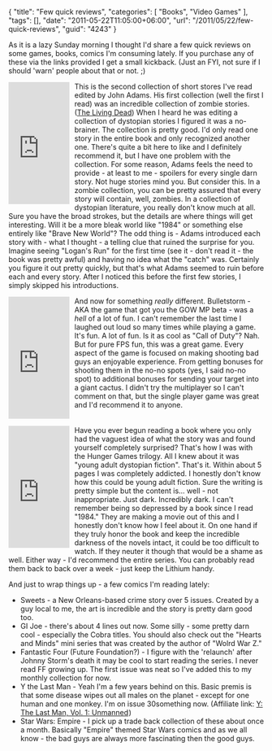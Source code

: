 {
	"title": "Few quick reviews",
	"categories": [
		"Books",
		"Video Games"
	],
	"tags": [],
	"date": "2011-05-22T11:05:00+06:00",
	"url": "/2011/05/22/few-quick-reviews",
	"guid": "4243"
}

As it is a lazy Sunday morning I thought I'd share a few quick reviews on some games, books, comics I'm consuming lately. If you purchase any of these via the links provided I get a small kickback. (Just an FYI, not sure if I should 'warn' people about that or not. ;) 
<p>

<iframe src="http://rcm-na.amazon-adsystem.com/e/cm?lt1=_top&bc1=000000&IS2=1&nou=1&bg1=FFFFFF&fc1=000000&lc1=0000FF&t=raymondcamden-20&o=1&p=8&l=as1&m=amazon&f=ifr&ref=qf_sp_asin_til&asins=1597802212" style="width:120px;height:240px;float:left;margin-right:10px;" scrolling="no" marginwidth="0" marginheight="0" frameborder="0"></iframe> This is the second collection of short stores I've read edited by John Adams. His first collection (well the first I read) was an incredible collection of zombie stories. (<a href="http://www.amazon.com/Living-Dead-John-Joseph-Adams/dp/1597801437/ref=ntt_at_ep_dpt_5">The Living Dead</a>) When I heard he was editing a collection of dystopian stories I figured it was a no-brainer. The collection is pretty good. I'd only read one story in the entire book and only recognized another one. There's quite a bit here to like and I definitely recommend it, but I have one problem with the collection. For some reason, Adams feels the need to provide - at least to me - spoilers for every single darn story. Not huge stories mind you. But consider this. In a zombie collection, you can be pretty assured that every story will contain, well, zombies. In a collection of dystopian literature, you really don't know much at all. Sure you have the broad strokes, but the details are where things will get interesting. Will it be a more bleak world like "1984" or something else entirely like "Brave New World"? The odd thing is - Adams introduced each story with - what I thought - a telling clue that ruined the surprise for you. Imagine seeing "Logan's Run" for the first time (see it - don't read it - the book was pretty awful) and having no idea what the "catch" was. Certainly you figure it out pretty quickly, but that's what Adams seemed to ruin before each and every story. After I noticed this before the first few stories, I simply skipped his introductions. 
<br clear="left">
<p>

<iframe src="http://rcm-na.amazon-adsystem.com/e/cm?t=raymondcamden-20&o=1&p=8&l=as1&asins=B003H0CC2O&nou=1&ref=tf_til&fc1=000000&IS2=1&lt1=_top&m=amazon&lc1=0000FF&bc1=000000&bg1=FFFFFF&f=ifr" style="width:120px;height:240px;float:left;margin-right:10px;" scrolling="no" marginwidth="0" marginheight="0" frameborder="0"></iframe> And now for something <i>really</i> different. Bulletstorm - AKA the game that got you the GOW MP beta - was a <i>hell</i> of a lot of fun. I can't remember the last time I laughed out loud so many times while playing a game. It's fun. A lot of fun. Is it as cool as "Call of Duty"? Nah. But for pure FPS fun, this was a great game. Every aspect of the game is focused on making shooting bad guys an enjoyable experience. From getting bonuses for shooting them in the no-no spots (yes, I said no-no spot) to additional bonuses for sending your target into a giant cactus. I didn't try the multiplayer so I can't comment on that, but the single player game was great and I'd recommend it to anyone. 
<br clear="left">
<p>


<iframe src="http://rcm-na.amazon-adsystem.com/e/cm?t=raymondcamden-20&o=1&p=8&l=as1&asins=0545265355&nou=1&ref=tf_til&fc1=000000&IS2=1&lt1=_top&m=amazon&lc1=0000FF&bc1=000000&bg1=FFFFFF&f=ifr" style="width:120px;height:240px;float:left;margin-right:10px;" scrolling="no" marginwidth="0" marginheight="0" frameborder="0"></iframe> Have you ever begun reading a book where you only had the vaguest idea of what the story was and found yourself completely surprised? That's how I was with the Hunger Games trilogy. All I knew about it was "young adult dystopian fiction". That's it. Within about 5 pages I was completely addicted. I honestly don't know how this could be young adult fiction. Sure the writing is pretty simple but the content is... well - not inappropriate. Just dark. Incredibly dark. I can't remember being so depressed by a book since I read "1984." They are making a movie out of this and I honestly don't know how I feel about it. On one hand if they truly honor the book and keep the incredible darkness of the novels intact, it could be too difficult to watch. If they neuter it though that would be a shame as well. Either way - I'd recommend the entire series. You can probably read them back to back over a week - just keep the Lithium handy. 
<br clear="left">
<p>

And just to wrap things up - a few comics I'm reading lately:

<p>

<ul>
<li>Sweets - a New Orleans-based crime story over 5 issues. Created by a guy local to me, the art is incredible and the story is pretty darn good too. 
<li>GI Joe - there's about 4 lines out now. Some silly - some pretty darn cool - especially the Cobra titles. You should also check out the "Hearts and Minds" mini series that was created by the author of "Wolrd War Z." 
<li>Fantastic Four (Future Foundation?) - I figure with the 'relaunch' after Johnny Storm's death it may be cool to start reading the series. I never read FF growing up. The first issue was neat so I've added this to my monthly collection for now.
<li>Y the Last Man - Yeah I'm a few years behind on this. Basic premis is that some disease wipes out all males on the planet - except for one human and one monkey. I'm on issue 30something now. (Affiliate link: <a href="http://www.amazon.com/gp/product/1563899809/ref=as_li_tf_tl?ie=UTF8&tag=raymondcamden-20&linkCode=as2&camp=217145&creative=399349&creativeASIN=1563899809">Y: The Last Man, Vol. 1: Unmanned</a><img src="http://www.assoc-amazon.com/e/ir?t=raymondcamden-20&l=as2&o=1&a=1563899809&camp=217145&creative=399349" width="1" height="1" border="0" alt="" style="border:none !important; margin:0px !important;" />)
<li>Star Wars: Empire - I pick up a trade back collection of these about once a month. Basically "Empire" themed Star Wars comics and as we all know - the bad guys are always more fascinating then the good guys.
</ul>